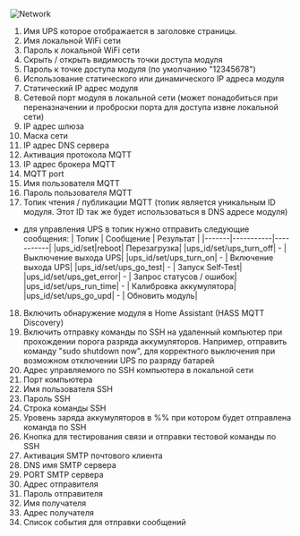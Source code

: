 ![Network](https://user-images.githubusercontent.com/36089626/235139504-e50451c5-2733-4568-b86f-20367b3215a6.png)

1. Имя UPS которое отображается в заголовке страницы.
2. Имя локальной WiFi сети
3. Пароль к локальной WiFi сети
4. Скрыть / открыть видимость точки доступа модуля
5. Пароль к точке доступа модуля (по умолчанию "12345678")
6. Использование статического или динамического IP адреса модуля
7. Статический IP адрес модуля
8. Сетевой порт модуля в локальной сети (может понадобиться при переназначении и проброски порта для доступа извне локальной сети)
9. IP адрес шлюза
10. Маска сети
11. IP адрес DNS сервера
12. Активация протокола MQTT
13. IP адрес брокера MQTT
14. MQTT port
15. Имя пользователя MQTT
16. Пароль пользователя MQTT
17. Топик чтения / публикации MQTT (топик является уникальным ID модуля. Этот ID так же будет использоваться в DNS адресе модуля)
  - для управления UPS в топик нужно отправить следующие сообщения:
    | Топик | Сообщение | Результат |
    |-------|-----------|-----------|
    |ups_id/set|reboot| Перезагрузка|
    |ups_id/set/ups_turn_off| - | Выключение выхода UPS|
    |ups_id/set/ups_turn_on| - | Включение выхода UPS|
    |ups_id/set/ups_go_test| - | Запуск Self-Test|
    |ups_id/set/ups_get_error| - | Запрос статусов / ошибок|
    |ups_id/set/ups_run_time| - | Калибровка аккумулятора|
    |ups_id/set/ups_go_upd| - | Обновить модуль|
18. Включить обнаружение модуля в Home Assistant (HASS MQTT Discovery)
19. Включить отправку команды по SSH на удаленный компьютер при прохождении порога разряда аккумуляторов. Например, отправить команду "sudo shutdown now", для корректного выключения при возможном отключении UPS по разряду батарей
20. Адрес управляемого по SSH компьютера в локальной сети
21. Порт компьютера
22. Имя пользователя SSH
23. Пароль SSH
24. Строка команды SSH
25. Уровень заряда аккумуляторов в %% при котором будет отправлена команда по SSH
26. Кнопка для тестирования связи и отправки тестовой команды по SSH
27. Активация SMTP почтового клиента
28. DNS имя SMTP сервера
29. PORT SMTP сервера
30. Адрес отправителя
31. Пароль отправителя
32. Имя получателя
33. Адрес получателя
34. Список события для отправки сообщений
    
